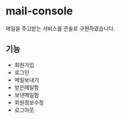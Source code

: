 # mail-console
메일을 주고받는 서비스를 콘솔로 구현하였습니다.

## 기능
* 회원가입
* 로그인
* 메일보내기
* 받은메일함
* 보낸메일함
* 회원정보수정
* 로그아웃
